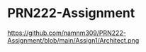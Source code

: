 # PRN222-Assignment



https://github.com/namnm309/PRN222-Assignment/blob/main/Assign1/Architect.png

